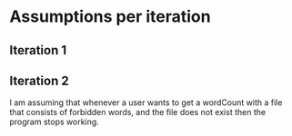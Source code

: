 # Assumptions per iteration

## Iteration 1
## Iteration 2
I am assuming that whenever a user wants to get a wordCount with a file that consists of forbidden words, and the file does not exist then the program stops working.